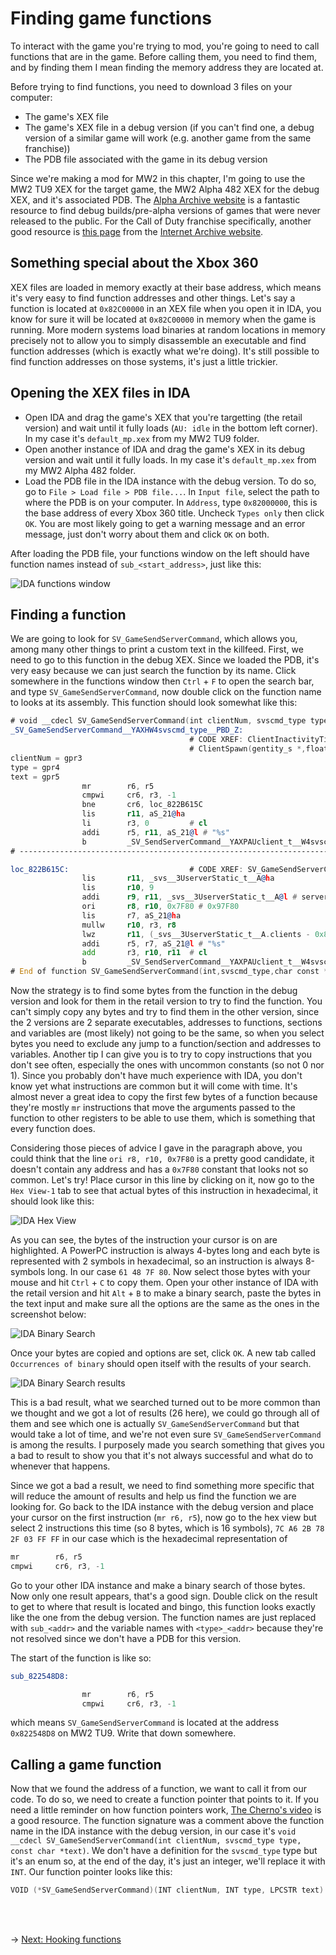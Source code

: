 # Finding game functions
To interact with the game you're trying to mod, you're going to need to call functions that are in the game. Before calling them, you need to find them, and by finding them I mean finding the memory address they are located at.

Before trying to find functions, you need to download 3 files on your computer:

- The game's XEX file
- The game's XEX file in a debug version (if you can't find one, a debug version of a similar game will work (e.g. another game from the same franchise))
- The PDB file associated with the game in its debug version

Since we're making a mod for MW2 in this chapter, I'm going to use the MW2 TU9 XEX for the target game, the MW2 Alpha 482 XEX for the debug XEX, and it's associated PDB. The [Alpha Archive website](http://alphaarchive.net/) is a fantastic resource to find debug builds/pre-alpha versions of games that were never released to the public. For the Call of Duty franchise specifically, another good resource is [this page](https://archive.org/download/ProtoWarehouseCoD) from the [Internet Archive website](https://archive.org/).

## Something special about the Xbox 360
XEX files are loaded in memory exactly at their base address, which means it's very easy to find function addresses and other things. Let's say a function is located at `0x82C00000` in an XEX file when you open it in IDA, you know for sure it will be located at `0x82C00000` in memory when the game is running. More modern systems load binaries at random locations in memory precisely not to allow you to simply disassemble an executable and find function addresses (which is exactly what we're doing). It's still possible to find function addresses on those systems, it's just a little trickier.

## Opening the XEX files in IDA

- Open IDA and drag the game's XEX that you're targetting (the retail version) and wait until it fully loads (`AU: idle` in the bottom left corner). In my case it's `default_mp.xex` from my MW2 TU9 folder.
- Open another instance of IDA and drag the game's XEX in its debug version and wait until it fully loads. In my case it's `default_mp.xex` from my MW2 Alpha 482 folder.
- Load the PDB file in the IDA instance with the debug version. To do so, go to `File > Load file > PDB file...`. In `Input file`, select the path to where the PDB is on your computer. In `Address`, type `0x82000000`, this is the base address of every Xbox 360 title. Uncheck `Types only` then click `OK`. You are most likely going to get a warning message and an error message, just don't worry about them and click `OK` on both.

After loading the PDB file, your functions window on the left should have function names instead of `sub_<start_address>`, just like this:

<img src="./Images/ida-functions-window.png" alt="IDA functions window">

## Finding a function
We are going to look for `SV_GameSendServerCommand`, which allows you, among many other things to print a custom text in the killfeed.
First, we need to go to this function in the debug XEX. Since we loaded the PDB, it's very easy because we can just search the function by its name. Click somewhere in the functions window then `Ctrl` + `F` to open the search bar, and type `SV_GameSendServerCommand`, now double click on the function name to looks at its assembly. This function should look somewhat like this:

```asm
# void __cdecl SV_GameSendServerCommand(int clientNum, svscmd_type type, const char *text)
_SV_GameSendServerCommand__YAXHW4svscmd_type__PBD_Z:
                                        # CODE XREF: ClientInactivityTimer(gclient_s *)+10C↑p
                                        # ClientSpawn(gentity_s *,float const * const,float const * const)+2B0↑p ...
clientNum = gpr3
type = gpr4
text = gpr5
                mr        r6, r5
                cmpwi     cr6, r3, -1
                bne       cr6, loc_822B615C
                lis       r11, aS_21@ha
                li        r3, 0         # cl
                addi      r5, r11, aS_21@l # "%s"
                b         _SV_SendServerCommand__YAXPAUclient_t__W4svscmd_type__PBDZZ # SV_SendServerCommand(client_t *,svscmd_type,char const *,...)
# ---------------------------------------------------------------------------

loc_822B615C:                           # CODE XREF: SV_GameSendServerCommand(int,svscmd_type,char const *)+8↑j
                lis       r11, _svs__3UserverStatic_t__A@ha
                lis       r10, 9
                addi      r9, r11, _svs__3UserverStatic_t__A@l # serverStatic_t svs
                ori       r8, r10, 0x7F80 # 0x97F80
                lis       r7, aS_21@ha
                mullw     r10, r3, r8
                lwz       r11, (_svs__3UserverStatic_t__A.clients - 0x83574580)(r9) # serverStatic_t svs
                addi      r5, r7, aS_21@l # "%s"
                add       r3, r10, r11  # cl
                b         _SV_SendServerCommand__YAXPAUclient_t__W4svscmd_type__PBDZZ # SV_SendServerCommand(client_t *,svscmd_type,char const *,...)
# End of function SV_GameSendServerCommand(int,svscmd_type,char const *)
```

Now the strategy is to find some bytes from the function in the debug version and look for them in the retail version to try to find the function. You can't simply copy any bytes and try to find them in the other version, since the 2 versions are 2 separate executables, addresses to functions, sections and variables are (most likely) not going to be the same, so when you select bytes you need to exclude any jump to a function/section and addresses to variables. Another tip I can give you is to try to copy instructions that you don't see often, especially the ones with uncommon constants (so not 0 nor 1). Since you probably don't have much experience with IDA, you don't know yet what instructions are common but it will come with time. It's almost never a great idea to copy the first few bytes of a function because they're mostly `mr` instructions that move the arguments passed to the function to other registers to be able to use them, which is something that every function does.

Considering those pieces of advice I gave in the paragraph above, you could think that the line `ori r8, r10, 0x7F80` is a pretty good candidate, it doesn't contain any address and has a `0x7F80` constant that looks not so common. Let's try! Place cursor in this line by clicking on it, now go to the `Hex View-1` tab to see that actual bytes of this instruction in hexadecimal, it should look like this:

<img src="./Images/ida-hex-view.png" alt="IDA Hex View">

As you can see, the bytes of the instruction your cursor is on are highlighted. A PowerPC instruction is always 4-bytes long and each byte is represented with 2 symbols in hexadecimal, so an instruction is always 8-symbols long. In our case `61 48 7F 80`. Now select those bytes with your mouse and hit `Ctrl` + `C` to copy them. Open your other instance of IDA with the retail version and hit `Alt` + `B` to make a binary search, paste the bytes in the text input and make sure all the options are the same as the ones in the screenshot below:

<img src="./Images/ida-binary-search.png" alt="IDA Binary Search">

Once your bytes are copied and options are set, click `OK`. A new tab called `Occurrences of binary` should open itself with the results of your search.

<img src="./Images/ida-binary-search-results.png" alt="IDA Binary Search results">

This is a bad result, what we searched turned out to be more common than we thought and we got a lot of results (26 here), we could go through all of them and see which one is actually `SV_GameSendServerCommand` but that would take a lot of time, and we're not even sure `SV_GameSendServerCommand` is among the results. I purposely made you search something that gives you a bad to result to show you that it's not always successful and what do to whenever that happens.

Since we got a bad a result, we need to find something more specific that will reduce the amount of results and help us find the function we are looking for.
Go back to the IDA instance with the debug version and place your cursor on the first instruction (`mr r6, r5`), now go to the hex view but select 2 instructions this time (so 8 bytes, which is 16 symbols), `7C A6 2B 78 2F 03 FF FF` in our case which is the hexadecimal representation of
```asm
mr        r6, r5
cmpwi     cr6, r3, -1
```
Go to your other IDA instance and make a binary search of those bytes. Now only one result appears, that's a good sign. Double click on the result to get to where that result is located and bingo, this function looks exactly like the one from the debug version. The function names are just replaced with `sub_<addr>` and the variable names with `<type>_<addr>` because they're not resolved since we don't have a PDB for this version.

The start of the function is like so:
```asm
sub_822548D8:

                mr        r6, r5
                cmpwi     cr6, r3, -1
```
which means `SV_GameSendServerCommand` is located at the address `0x822548D8` on MW2 TU9. Write that down somewhere.

## Calling a game function
Now that we found the address of a function, we want to call it from our code. To do so, we need to create a function pointer that points to it. If you need a little reminder on how function pointers work, [The Cherno's video](https://www.youtube.com/watch?v=p4sDgQ-jao4) is a good resource. The function signature was a comment above the function name in the IDA instance with the debug version, in our case it's `void __cdecl SV_GameSendServerCommand(int clientNum, svscmd_type type, const char *text)`. We don't have a definition for the `svscmd_type` type but it's an enum so, at the end of the day, it's just an integer, we'll replace it with `INT`.
Our function pointer looks like this:
```C++
VOID (*SV_GameSendServerCommand)(INT clientNum, INT type, LPCSTR text) = (VOID(*)(INT, INT, LPCSTR))0x822548D8;
```

<br/><br/>

&rarr; [Next: Hooking functions](hooking-functions.md)
